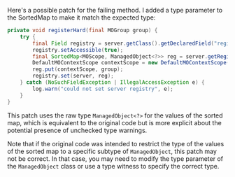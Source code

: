 Here's a possible patch for the failing method. I added a type parameter to the SortedMap to make it match the expected type:

```java
private void registerHard(final MOGroup group) {
    try {
        final Field registry = server.getClass().getDeclaredField("registry");
        registry.setAccessible(true);
        final SortedMap<MOScope, ManagedObject<?>> reg = server.getRegistry();
        DefaultMOContextScope contextScope = new DefaultMOContextScope(new OctetString(""), group.getScope());
        reg.put(contextScope, group);
        registry.set(server, reg);
    } catch (NoSuchFieldException | IllegalAccessException e) {
        log.warn("could not set server registry", e);
    }
}
```
This patch uses the raw type `ManagedObject<?>` for the values of the sorted map, which is equivalent to the original code but is more explicit about the potential presence of unchecked type warnings.

Note that if the original code was intended to restrict the type of the values of the sorted map to a specific subtype of `ManagedObject`, this patch may not be correct. In that case, you may need to modify the type parameter of the `ManagedObject` class or use a type witness to specify the correct type.